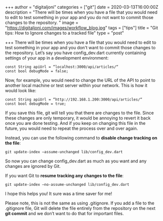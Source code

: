 +++
author = "digitaljoni"
categories = ["git"]
date = 2020-03-13T16:00:00Z
description = "There will be times when you have a file that you would need to edit to test something in your app and you do not want to commit those changes to the repository. "
image = "https://digitaljoni.com/images/workflow_blog.jpg"
tags = ["tips"]
title = "Git tips: How to Ignore changes to a tracked file"
type = "post"

+++
There will be times when you have a file that you would need to edit to test something in your app and you don't want to commit those changes to the repository. Let’s say you have config_dev.dart currently containing settings of your app in a development environment:

    const String apiUrl = “localhost:3000/api/articles/“
    const bool debugMode = false;

Now, for example, you would need to change the URL of the API to point to another local machine or test server within your network. This is how it would look like:

    const String apiUrl = “http://192.168.1.200:3000/api/articles/“
    const bool debugMode = true;

If you save this file, git will tell you that there are changes to the file. Since these changes are only temporary, it would be annoying to revert it back once you are done testing. And if you keep on changing this file in the future, you would need to repeat the process over and over again.

Instead, you can use the following command to **disable change tracking on the file**:

    git update-index —assume-unchanged lib/config_dev.dart

So now you can change config_dev.dart as much as you want and any changes are ignored by Git.

If you want Git to **resume tracking any changes to the file**:

    git update-index —no-assume-unchanged lib/config_dev.dart

I hope this helps you! It sure was a time saver for me!

Please note, this is not the same as using .gitignore. If you add a file to the .gitignore file, Git will delete the file entirely from the repository on the next **git commit** and we don’t want to do that for important files.